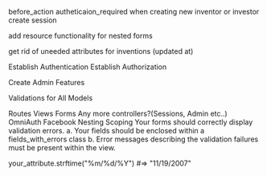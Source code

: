 
before_action autheticaion_required
when creating new inventor or investor create session

add resource functionality for nested forms

get rid of uneeded attributes for inventions (updated at)


Establish Authentication
Establish Authorization

Create Admin Features

Validations for All Models

Routes
Views
Forms
Any more controllers?(Sessions, Admin etc..)
OmniAuth Facebook
Nesting
Scoping
Your forms should correctly display validation errors. a. Your fields should be enclosed within a fields_with_errors class b. Error messages describing the validation failures must be present within the view.

your_attribute.strftime("%m/%d/%Y")   #=> "11/19/2007"
